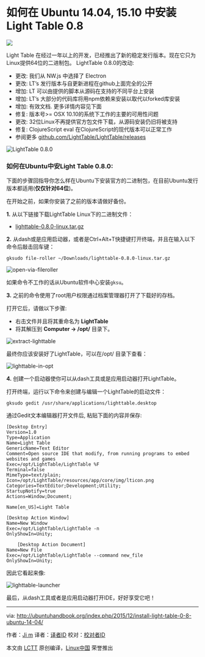  如何在 Ubuntu 14.04, 15.10 中安装Light Table 0.8
================================================================================
![](http://ubuntuhandbook.org/wp-content/uploads/2014/11/LightTable-IDE-logo-icon.png)

Light Table 在经过一年以上的开发，已经推出了新的稳定发行版本。现在它只为Linux提供64位的二进制包。
LightTable 0.8.0的改动:

- 更改: 我们从 NW.js 中选择了 Electron 
- 更改: LT’s 发行版本与自更新进程在github上面完全的公开
- 增加: LT 可以由提供的脚本从源码在支持的不同平台上安装
- 增加: LT’s 大部分的代码库将用npm依赖来安装以取代以forked库安装
- 增加: 有效文档. 更多详情内容见下面
- 修复: 版本号>= OSX 10.10的系统下工作的主要的可用性问题
- 更改: 32位Linux不再提供官方包文件下载，从源码安装仍旧将被支持
- 修复: ClojureScript eval 在ClojureScript的现代版本可以正常工作
- 参阅更多 [github.com/LightTable/LightTable/releases][1]

![LightTable 0.8.0](http://ubuntuhandbook.org/wp-content/uploads/2015/12/lighttable-08.jpg)

### 如何在Ubuntu中安Light Table 0.8.0: ###

下面的步骤回指导你怎么样在Ubuntu下安装官方的二进制包，在目前Ubuntu发行版本都适用(**仅仅针对64位**)。

在开始之前，如果你安装了之前的版本请做好备份。

**1.** 
从以下链接下载LightTable Linux下的二进制文件：

- [lighttable-0.8.0-linux.tar.gz][2]

**2.** 
从dash或是应用启动器，或者是Ctrl+Alt+T快捷键打开终端，并且在输入以下命令后敲击回车键：

    gksudo file-roller ~/Downloads/lighttable-0.8.0-linux.tar.gz

![open-via-fileroller](http://ubuntuhandbook.org/wp-content/uploads/2015/12/open-via-fileroller.jpg)

如果命令不工作的话从Ubuntu软件中心安装`gksu`。

**3.** 
之前的命令使用了root用户权限通过档案管理器打开了下载好的存档。


打开它后，请做以下步骤:

- 右击文件并且将其重命名为 **LightTable**
- 将其解压到 **Computer -> /opt/** 目录下。

![extract-lighttable](http://ubuntuhandbook.org/wp-content/uploads/2015/12/extract-lighttable.jpg)

最终你应该安装好了LightTable，可以在/opt/ 目录下查看：

![lighttable-in-opt](http://ubuntuhandbook.org/wp-content/uploads/2015/12/lighttable-in-opt.jpg)

**4.** 创建一个启动器使你可以从dash工具或是应用启动器打开LightTable。

打开终端，运行以下命令来创建与编辑一个LightTable的启动文件：

    gksudo gedit /usr/share/applications/lighttable.desktop

通过Gedit文本编辑器打开文件后, 粘贴下面的内容并保存:

    [Desktop Entry]
    Version=1.0
    Type=Application
    Name=Light Table
    GenericName=Text Editor
    Comment=Open source IDE that modify, from running programs to embed websites and games
    Exec=/opt/LightTable/LightTable %F
    Terminal=false
    MimeType=text/plain;
    Icon=/opt/LightTable/resources/app/core/img/lticon.png
    Categories=TextEditor;Development;Utility;
    StartupNotify=true
    Actions=Window;Document;
    
    Name[en_US]=Light Table
    
    [Desktop Action Window]
    Name=New Window
    Exec=/opt/LightTable/LightTable -n
    OnlyShowIn=Unity;
    
        [Desktop Action Document]
    Name=New File
    Exec=/opt/LightTable/LightTable --command new_file
    OnlyShowIn=Unity;

因此它看起来像:

![lighttable-launcher](http://ubuntuhandbook.org/wp-content/uploads/2015/12/lighttable-launcher.jpg)

最后，从dash工具或者是应用启动器打开IDE，好好享受它吧！

--------------------------------------------------------------------------------

via: http://ubuntuhandbook.org/index.php/2015/12/install-light-table-0-8-ubuntu-14-04/

作者：[Ji m][a]
译者：[译者ID](https://github.com/译者ID)
校对：[校对者ID](https://github.com/校对者ID)

本文由 [LCTT](https://github.com/LCTT/TranslateProject) 原创编译，[Linux中国](https://linux.cn/) 荣誉推出

[a]:http://ubuntuhandbook.org/index.php/about/
[1]:https://github.com/LightTable/LightTable/releases
[2]:https://github.com/LightTable/LightTable/releases/download/0.8.0/lighttable-0.8.0-linux.tar.gz
